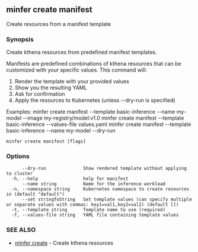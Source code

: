 ## minfer create manifest

Create resources from a manifest template

### Synopsis

Create kthena resources from predefined manifest templates.

Manifests are predefined combinations of kthena resources that can be
customized with your specific values. This command will:
1. Render the template with your provided values
2. Show you the resulting YAML
3. Ask for confirmation
4. Apply the resources to Kubernetes (unless --dry-run is specified)

Examples:
  minfer create manifest --template basic-inference --name my-model --image my-registry/model:v1.0
  minfer create manifest --template basic-inference --values-file values.yaml
  minfer create manifest --template basic-inference --name my-model --dry-run

```
minfer create manifest [flags]
```

### Options

```
      --dry-run              Show rendered template without applying to cluster
  -h, --help                 help for manifest
      --name string          Name for the inference workload
  -n, --namespace string     Kubernetes namespace to create resources in (default "default")
      --set stringToString   Set template values (can specify multiple or separate values with commas: key1=val1,key2=val2) (default [])
  -t, --template string      Template name to use (required)
  -f, --values-file string   YAML file containing template values
```

### SEE ALSO

* [minfer create](minfer_create.md)	 - Create kthena resources

